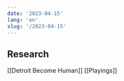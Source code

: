 ```yaml
---
date: '2023-04-15'
lang: 'en'
slug: '/2023-04-15'
---
```


## Research

[[Detroit Become Human]]
[[Playings]]
